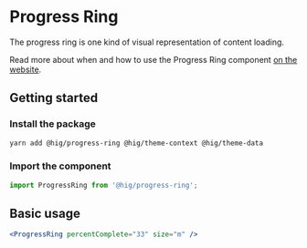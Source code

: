 # Progress Ring

The progress ring is one kind of visual representation of content loading.

Read more about when and how to use the Progress Ring component [on the website](https://hig.autodesk.com/web/components/progress-indicators).


## Getting started

### Install the package

```bash
yarn add @hig/progress-ring @hig/theme-context @hig/theme-data
```

### Import the component

```js
import ProgressRing from '@hig/progress-ring';
```

## Basic usage

```jsx
<ProgressRing percentComplete="33" size="m" />
```
